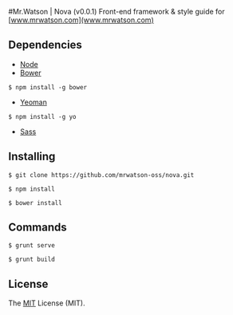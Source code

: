 #Mr.Watson | Nova (v0.0.1)
Front-end framework & style guide for [www.mrwatson.com](www.mrwatson.com) 

## Dependencies

- [Node](https://nodejs.org/download/)
- [Bower](http://bower.io/)

```
$ npm install -g bower
```
- [Yeoman](http://yeoman.io/)

```
$ npm install -g yo
```
- [Sass](http://sass-lang.com/install/)

## Installing

```
$ git clone https://github.com/mrwatson-oss/nova.git
```

```
$ npm install
```

```
$ bower install
```

## Commands

```
$ grunt serve
```

```
$ grunt build
```

## License
The [MIT](http://opensource.org/licenses/MIT "MIT") License (MIT). 